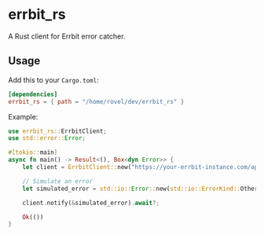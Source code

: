 # errbit_rs

A Rust client for Errbit error catcher.

## Usage

Add this to your `Cargo.toml`:

```toml
[dependencies]
errbit_rs = { path = "/home/rovel/dev/errbit_rs" }
```

Example:

```rust
use errbit_rs::ErrbitClient;
use std::error::Error;

#[tokio::main]
async fn main() -> Result<(), Box<dyn Error>> {
    let client = ErrbitClient::new("https://your-errbit-instance.com/api/v3/projects/YOUR_PROJECT_ID/notices", "YOUR_API_KEY");

    // Simulate an error
    let simulated_error = std::io::Error::new(std::io::ErrorKind::Other, "Simulated error");

    client.notify(&simulated_error).await?;

    Ok(())
}
```

